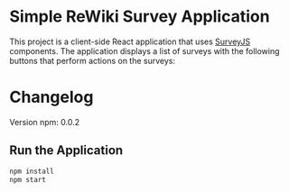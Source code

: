 # Simple ReWiki Survey Application

This project is a client-side React application that uses [SurveyJS](https://surveyjs.io/) components. The application displays a list of surveys with the following buttons that perform actions on the surveys:

# Changelog

Version npm: 0.0.2

## Run the Application

```bash
npm install
npm start
```
